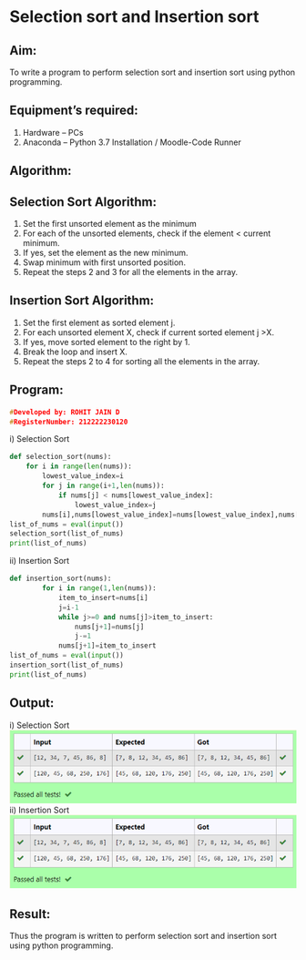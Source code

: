 # Selection sort and Insertion sort
## Aim:
To write a program to perform selection sort and insertion sort using python programming.
## Equipment’s required:
1.	Hardware – PCs
2.	Anaconda – Python 3.7 Installation / Moodle-Code Runner
## Algorithm:
## Selection Sort Algorithm:
1.	Set the first unsorted element as the minimum
2.	For each of the unsorted elements, check if the element < current minimum.
3.	If yes, set the element as the new minimum.
4.	Swap minimum with first unsorted position.
5.	Repeat the steps 2 and 3 for all the elements in the array.
## Insertion Sort Algorithm:
1.	Set the first element as sorted element j.
2.	For each unsorted element X, check if current sorted element j >X.
3.	If yes, move sorted element to the right by 1.
4.	Break the loop and insert X.
5.	Repeat the steps 2 to 4 for sorting all the elements in the array.
## Program:
```C++
#Developed by: ROHIT JAIN D
#RegisterNumber: 212222230120
```
i) Selection Sort
```Python
def selection_sort(nums):
    for i in range(len(nums)):
        lowest_value_index=i
        for j in range(i+1,len(nums)):
            if nums[j] < nums[lowest_value_index]:
                lowest_value_index=j
        nums[i],nums[lowest_value_index]=nums[lowest_value_index],nums[i]
list_of_nums = eval(input())
selection_sort(list_of_nums)
print(list_of_nums)
```
ii) Insertion Sort
```Python
def insertion_sort(nums):
        for i in range(1,len(nums)):
            item_to_insert=nums[i]
            j=i-1
            while j>=0 and nums[j]>item_to_insert:
                nums[j+1]=nums[j]
                j-=1
            nums[j+1]=item_to_insert
list_of_nums = eval(input())
insertion_sort(list_of_nums)
print(list_of_nums)
```
## Output:
i) Selection Sort  
![OUTPUT](./output1.png)  
ii) Insertion Sort  
![OUTPUT](./output2.png)
## Result:
Thus the program is written to perform selection sort and insertion sort using python programming.
